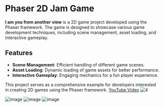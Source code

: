 # Phaser 2D Jam Game

**I am you from another view** is a 2D game project developed using the Phaser framework. The game is designed to showcase various game development techniques, including scene management, asset loading, and interactive gameplay.


## Features

- **Scene Management**: Efficient handling of different game scenes.
- **Asset Loading**: Dynamic loading of game assets for better performance.
- **Interactive Gameplay**: Engaging mechanics for a fun player experience.

This project serves as a comprehensive example for developers interested in creating 2D games using the Phaser framework.
[YouTube Video](https://youtu.be/fN8fFLbi0Ok?si=o6Ep-r2CsXKs02lz)
![4](https://github.com/khaled71612000/Phaser-2D-Jam-Game/assets/59780800/02293078-68db-449f-bbb3-bc7abe97599e)

![image](https://github.com/khaled71612000/Phaser-2D-Jam-Game/assets/59780800/cf0b3ef2-676d-424f-9245-3a174dc5a077)
![image](https://github.com/khaled71612000/Phaser-2D-Jam-Game/assets/59780800/5acd1e26-95a6-447c-a8e7-44beac0feae3)
![image](https://github.com/khaled71612000/Phaser-2D-Jam-Game/assets/59780800/25cdcc34-7efa-48aa-99fb-016ee42c23ff)
